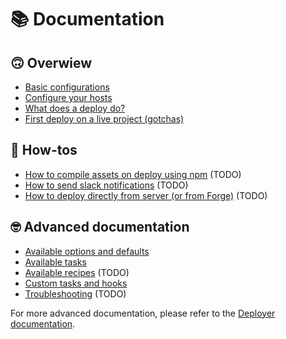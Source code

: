 # 📚 Documentation

## 🙃 Overwiew
* [Basic configurations](basic-configurations.md)
* [Configure your hosts](configure-hosts.md)
* [What does a deploy do?](deploy-tasks.md)
* [First deploy on a live project (gotchas)](first-deploy.md)

## 🤔 How-tos
* [How to compile assets on deploy using npm](how-to-npm.md) (TODO)
* [How to send slack notifications](how-to-slack.md) (TODO)
* [How to deploy directly from server (or from Forge)](how-to-localhost.md) (TODO)

## 🤓 Advanced documentation 
* [Available options and defaults](all-options.md)
* [Available tasks](all-tasks.md)
* [Available recipes](all-recipes.md) (TODO)
* [Custom tasks and hooks](custom-tasks.md)
* [Troubleshooting](troubleshooting.md) (TODO)

For more advanced documentation, please refer to the [Deployer documentation](https://deployer.org/docs).
